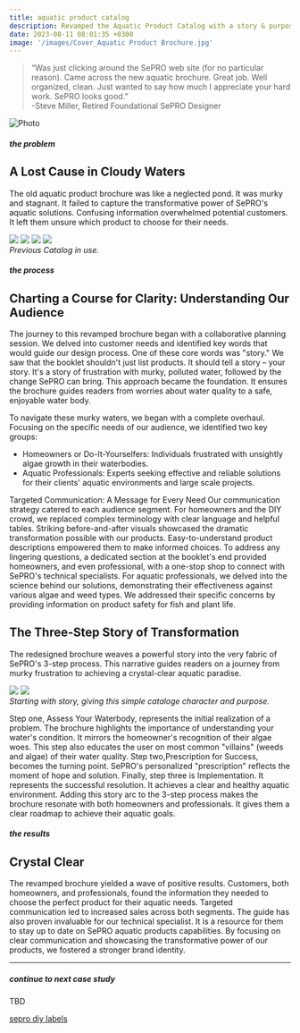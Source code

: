 ```yaml
---
title: aquatic product catalog
description: Revamped the Aquatic Product Catalog with a story & purpose. 
date: 2023-08-11 08:01:35 +0300
image: '/images/Cover_Aquatic Product Brochure.jpg'
---
```


> “Was just clicking around the SePRO web site (for no particular reason).
Came across the new aquatic brochure. Great job. Well organized, clean.
Just wanted to say how much I appreciate your hard work. SePRO looks good.” <br>
-Steve Miller, Retired Foundational SePRO Designer

![Photo](/images/aquaticproduct.png#wide)

##### the problem
## A Lost Cause in Cloudy Waters
The old aquatic product brochure was like a neglected pond. It was murky and stagnant. It failed to capture the transformative power of SePRO's aquatic solutions. Confusing information overwhelmed potential customers. It left them unsure which product to choose for their needs.

<div class="page__gallery__wrapper">
  <div class="page__gallery__images">
    <img src= /images/old1.jpg loading="lazy">
    <img src= /images/old2.jpg loading="lazy">
    <img src= /images/old3.jpg loading="lazy">
    <img src= /images/old4.jpg loading="lazy">
  </div>
  <em> Previous Catalog in use.</em>
</div>

##### the process
## Charting a Course for Clarity: Understanding Our Audience
The journey to this revamped brochure began with a collaborative planning session. We delved into customer needs and identified key words that would guide our design process. One of these core words was "story." We saw that the booklet shouldn't just list products. It should tell a story – your story. It's a story of frustration with murky, polluted water, followed by the change SePRO can bring. This approach became the foundation. It ensures the brochure guides readers from worries about water quality to a safe, enjoyable water body.

To navigate these murky waters, we began with a complete overhaul. Focusing on the specific needs of our audience, we identified two key groups:
* Homeowners or Do-It-Yourselfers: Individuals frustrated with unsightly algae growth in their waterbodies.
* Aquatic Professionals: Experts seeking effective and reliable solutions for their clients' aquatic environments and large scale projects.

Targeted Communication: A Message for Every Need
Our communication strategy catered to each audience segment. For homeowners and the DIY crowd, we replaced complex terminology with clear language and helpful tables. Striking before-and-after visuals showcased the dramatic transformation possible with our products. Easy-to-understand product descriptions empowered them to make informed choices. To address any lingering questions, a dedicated section at the booklet's end provided homeowners, and even professional, with a one-stop shop to connect with SePRO's technical specialists. For aquatic professionals, we delved into the science behind our solutions, demonstrating their effectiveness against various algae and weed types. We addressed their specific concerns by providing information on product safety for fish and plant life.

## The Three-Step Story of Transformation
The redesigned brochure weaves a powerful story into the very fabric of SePRO's 3-step process. This narrative guides readers on a journey from murky frustration to achieving a crystal-clear aquatic paradise.

<div class="page__gallery__wrapper">
  <div class="page__gallery__images">
    <img src= /images/journey1.jpg loading="lazy">
    <img src= /images/journey2.jpg loading="lazy">
  </div>
  <em> Starting with story, giving this simple cataloge character and purpose.</em>
</div>

Step one, Assess Your Waterbody, represents the initial realization of a problem. The brochure highlights the importance of understanding your water's condition. It mirrors the homeowner's recognition of their algae woes. This step also educates the user on most common "villains" (weeds and algae) of their water quality. Step two,Prescription for Success, becomes the turning point. SePRO's personalized "prescription" reflects the moment of hope and solution. Finally, step three is Implementation. It represents the successful resolution. It achieves a clear and healthy aquatic environment. Adding this story arc to the 3-step process makes the brochure resonate with both homeowners and professionals. It gives them a clear roadmap to achieve their aquatic goals.

##### the results
## Crystal Clear
The revamped brochure yielded a wave of positive results. Customers, both homeowners, and professionals, found the information they needed to choose the perfect product for their aquatic needs. Targeted communication led to increased sales across both segments. The guide has also proven invaluable for our technical specialist. It is a resource for them to stay up to date on SePRO aquatic products capabilities. By focusing on clear communication and showcasing the transformative power of our products, we fostered a stronger brand identity. 

---

##### continue to next case study
TBD

<a href="https://keilub.com/projects/6-diy/">sepro diy labels</a>
